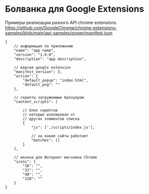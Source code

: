 # Болванка для Google Extensions

Примеры реализации разного API chrome extensions  
https://github.com/GoogleChrome/chrome-extensions-samples/blob/main/api-samples/power/manifest.json

```
{
    // информация по приложению
    "name": "app name",
    "version": "1.0.0",
    "description": "app description",
  
    // версия google extension
    "manifest_version": 3,
    "action": {
        "default_popup": "index.html",
        "default_png": ""
    },
    
    // скрипты загружаемые бразуером
    "content_scripts": [
    
        // блок скриптов
        // которые изолирован от 
        // других элементов списка
        {
            "js": ['./scripts/index.js'],
            
            // на какие сайты работает
            "matches": []
        }
    ],
    
    // иконки для Интернет магазина Chrome
    "icons": {
        "16": "",
        "32": "",
        "48": "",
        "128": ""
    }
}

```